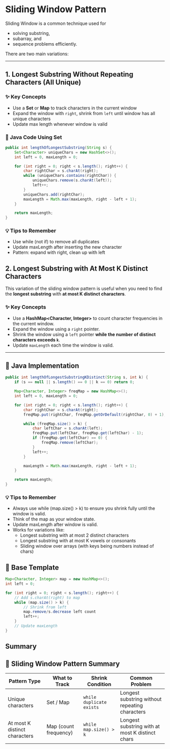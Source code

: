 # Sliding Window Pattern

Sliding Window is a common technique used for 
- solving substring, 
- subarray, and 
- sequence problems efficiently. 

There are two main variations:

---

## 1. Longest Substring Without Repeating Characters (All Unique)

### ✨ Key Concepts
- Use a **Set** or **Map** to track characters in the current window
- Expand the window with `right`, shrink from `left` until window has all unique characters
- Update max length whenever window is valid

### 📁 Java Code Using Set
```java
public int lengthOfLongestSubstring(String s) {
    Set<Character> uniqueChars = new HashSet<>();
    int left = 0, maxLength = 0;

    for (int right = 0; right < s.length(); right++) {
        char rightChar = s.charAt(right);
        while (uniqueChars.contains(rightChar)) {
            uniqueChars.remove(s.charAt(left));
            left++;
        }
        uniqueChars.add(rightChar);
        maxLength = Math.max(maxLength, right - left + 1);
    }

    return maxLength;
}
```
### 💡 Tips to Remember
- Use while (not if) to remove all duplicates 
- Update maxLength after inserting the new character 
- Pattern: expand with right, clean up with left

## 2. Longest Substring with At Most K Distinct Characters

This variation of the sliding window pattern is useful when you need to find the **longest substring** with **at most K distinct characters**.

### ✨ Key Concepts

- Use a **HashMap<Character, Integer>** to count character frequencies in the current window.
- Expand the window using a `right` pointer.
- Shrink the window using a `left` pointer **while the number of distinct characters exceeds `k`**.
- Update `maxLength` each time the window is valid.

---

## 📁 Java Implementation

```java
public int lengthOfLongestSubstringKDistinct(String s, int k) {
    if (s == null || s.length() == 0 || k == 0) return 0;

    Map<Character, Integer> freqMap = new HashMap<>();
    int left = 0, maxLength = 0;

    for (int right = 0; right < s.length(); right++) {
        char rightChar = s.charAt(right);
        freqMap.put(rightChar, freqMap.getOrDefault(rightChar, 0) + 1);

        while (freqMap.size() > k) {
            char leftChar = s.charAt(left);
            freqMap.put(leftChar, freqMap.get(leftChar) - 1);
            if (freqMap.get(leftChar) == 0) {
                freqMap.remove(leftChar);
            }
            left++;
        }

        maxLength = Math.max(maxLength, right - left + 1);
    }

    return maxLength;
}
```
### 💡 Tips to Remember
- Always use while (map.size() > k) to ensure you shrink fully until the window is valid.
- Think of the map as your window state.
- Update maxLength after window is valid. 
- Works for variations like:
  - Longest substring with at most 2 distinct characters 
  - Longest substring with at most K vowels or consonants 
  - Sliding window over arrays (with keys being numbers instead of chars)

## 🔁 Base Template
```java
Map<Character, Integer> map = new HashMap<>();
int left = 0;

for (int right = 0; right < s.length(); right++) {
    // Add s.charAt(right) to map
    while (map.size() > k) {
        // Shrink from left
        map.remove/s.decrease left count
        left++;
    }
    // Update maxLength
}
```
## Summary

## 🔁 Sliding Window Pattern Summary

| Pattern Type                  | What to Track             | Shrink Condition            | Common Problem                                     |
|------------------------------|---------------------------|-----------------------------|----------------------------------------------------|
| Unique characters            | Set / Map                 | `while duplicate exists`    | Longest substring without repeating characters     |
| At most K distinct characters| Map (count frequency)     | `while map.size() > k`      | Longest substring with at most K distinct chars    |


